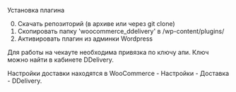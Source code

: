 Установка плагина

0. Скачать репозиторий (в архиве или через git clone)
1. Скопировать папку 'woocommerce_ddelivery' в /wp-content/plugins/
2. Активировать плагин из админки Wordpress

Для работы на чекауте необходима привязка по ключу апи. Ключ можно найти в кабинете DDelivery.

Настройки доставки находятся в WooCommerce - Настройки - Доставка - DDelivery.